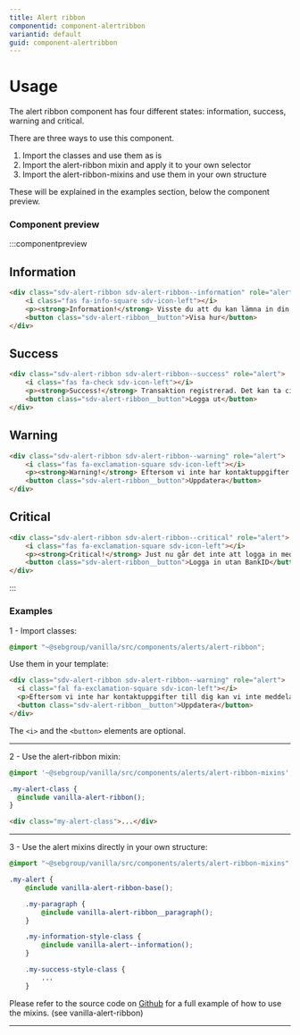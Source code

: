 ```yaml
---
title: Alert ribbon
componentid: component-alertribbon
variantid: default
guid: component-alertribbon
---
```


# Usage
The alert ribbon component has four different states: information, success, warning and critical.

There are three ways to use this component.

1. Import the classes and use them as is
2. Import the alert-ribbon mixin and apply it to your own selector
3. Import the alert-ribbon-mixins and use them in your own structure

These will be explained in the examples section, below the component preview.

### Component preview

:::componentpreview

## Information

```html
<div class="sdv-alert-ribbon sdv-alert-ribbon--information" role="alert">
    <i class="fas fa-info-square sdv-icon-left"></i>
    <p><strong>Information!</strong> Visste du att du kan lämna in din deklaration via din internetbank?</p>
    <button class="sdv-alert-ribbon__button">Visa hur</button>
</div>
```

## Success

```html
<div class="sdv-alert-ribbon sdv-alert-ribbon--success" role="alert">
    <i class="fas fa-check sdv-icon-left"></i>
    <p><strong>Success!</strong> Transaktion registrerad. Det kan ta cirka två dagar innan transaktionen syns på kontot.</p>
    <button class="sdv-alert-ribbon__button">Logga ut</button>
</div>
```

## Warning

```html
<div class="sdv-alert-ribbon sdv-alert-ribbon--warning" role="alert">
    <i class="fas fa-exclamation-square sdv-icon-left"></i>
    <p><strong>Warning!</strong> Eftersom vi inte har kontaktuppgifter till dig kan vi inte meddela dig när ordern är behandlad. Uppdatera gärna dina kontaktuppgifter.</p>
    <button class="sdv-alert-ribbon__button">Uppdatera</button>
</div>
```

## Critical

```html
<div class="sdv-alert-ribbon sdv-alert-ribbon--critical" role="alert">
    <i class="fas fa-exclamation-square sdv-icon-left"></i>
    <p><strong>Critical!</strong> Just nu går det inte att logga in med BankID på grund av ett driftsproblem hos Finansiell ID-teknik. Detta drabbar alla svenska banker som använder BankID.</p>
    <button class="sdv-alert-ribbon__button">Logga in utan BankID</button>
</div>
```

:::

### Examples

1 - Import classes:

```scss
@import "~@sebgroup/vanilla/src/components/alerts/alert-ribbon";
````

Use them in your template:

```html
<div class="sdv-alert-ribbon sdv-alert-ribbon--warning" role="alert">
  <i class="fal fa-exclamation-square sdv-icon-left"></i>
  <p>Eftersom vi inte har kontaktuppgifter till dig kan vi inte meddela dig när ordern är behandlad. Uppdatera gärna dina kontaktuppgifter.</p>
  <button class="sdv-alert-ribbon__button">Uppdatera</button>
</div>
```

The `<i>` and the `<button>` elements are optional.


---

2 - Use the alert-ribbon mixin:

```scss
@import '~@sebgroup/vanilla/src/components/alerts/alert-ribbon-mixins';

.my-alert-class {
  @include vanilla-alert-ribbon();
}
```

```html
<div class="my-alert-class">...</div>
```

---

3 - Use the alert mixins directly in your own structure:

```scss
@import "~@sebgroup/vanilla/src/components/alerts/alert-ribbon-mixins";

.my-alert {
    @include vanilla-alert-ribbon-base();

    .my-paragraph {
        @include vanilla-alert-ribbon__paragraph();
    }

    .my-information-style-class {
        @include vanilla-alert--information();
    }

    .my-success-style-class {
        ...
    }
```

Please refer to the source code on [Github](https://github.com/sebgroup/vanilla-pattern-library/blob/master/src/components/alerts/_alert-ribbon-mixins.scss) for a full example of how to use the mixins. (see vanilla-alert-ribbon)

---


